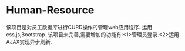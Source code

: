 # Human-Resource
该项目是对员工数据库进行CURD操作的管理web应用程序. 运用css,js,Bootstrap. 该项目未完善,需要增加的功能有:<1>管理员登录.<2>运用AJAX实现异步刷新.
